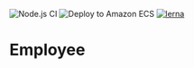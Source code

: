 ![Node.js CI](https://github.com/DTin98/WebAdvanceProject/workflows/Node.js%20CI/badge.svg) ![Deploy to Amazon ECS](https://github.com/DTin98/WebAdvanceProject/workflows/Deploy%20to%20Amazon%20ECS/badge.svg)
[![lerna](https://img.shields.io/badge/maintained%20with-lerna-cc00ff.svg)](https://lerna.js.org/)
# Employee
